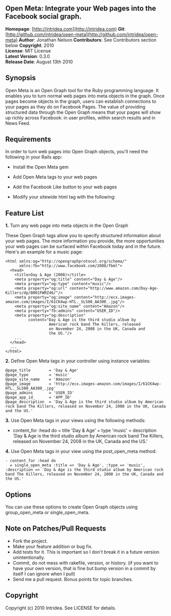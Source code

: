 ## Open Meta: Integrate your Web pages into the Facebook social graph.

**Homepage**:     [http://intridea.com](http://intridea.com)
**Git**:          [http://github.com/intridea/open-meta](http://github.com/intridea/open-meta)
**Author**:       Jonathan Nelson
**Contributors**: See Contributors section below
**Copyright**:    2010    
**License**:      MIT License    
**Latest Version**: 0.3.0   
**Release Date**: August 13th 2010

## Synopsis

Open Meta is an Open Graph tool for the Ruby programming language. It enables you to turn normal web pages into meta objects in the graph. Once pages become objects in the graph, users can establish connections to your pages as they do on Facebook Pages. The value of providing structured data through the Open Graph means that your pages will show up richly across Facebook: in user profiles, within search results and in News Feed.

## Requirements

In order to turn web pages into Open Graph objects, you'll need the following in your Rails app:

* Install the Open Meta gem
* Add Open Meta tags to your web pages
* Add the Facebook Like button to your web pages
* Modify your sitewide html tag with the following:

    <html xmlns:og="http://opengraphprotocol.org/schema/" xmlns:fb="http://www.facebook.com/2008/fbml">

Feature List
------------

**1.** Turn any web page into meta objects in the Open Graph

These Open Graph tags allow you to specify structured information about your web pages. The more information you provide, the more opportunities your web pages can be surfaced within Facebook today and in the future. Here's an example for a music page:
     
    <html xmlns:og="http://opengraphprotocol.org/schema/"
          xmlns:fb="http://www.facebook.com/2008/fbml">
      <head>
        <title>Day & Age (2008)</title>
        <meta property="og:title" content="Day & Age"/>
        <meta property="og:type" content="music"/>
        <meta property="og:url" content="http://www.amazon.com/Day-Age-Killers/dp/B001FWRZ46/"/>
        <meta property="og:image" content="http://ecx.images-amazon.com/images/I/61CK4wp-HTL._SL500_AA300_.jpg"/>
        <meta property="og:site_name" content="Amazon"/>
        <meta property="fb:admins" content="USER_ID"/>
        <meta property="og:description"
              content="Day & Age is the third studio album by
                       American rock band The Killers, released
                       on November 24, 2008 in the UK, Canada and
                       the US."/>
        ...
      </head>
      ...
    </html>
  
**2.** Define Open Meta tags in your controller using instance variables:

    @page_title        = 'Day & Age'
    @page_type         = 'music'
    @page_site_name    = 'Amazon'
    @page_image        = 'http://ecx.images-amazon.com/images/I/61CK4wp-HTL._SL500_AA300_.jpg'
    @page_admins       = 'USER_ID'
    @page_app_id_      = 'APP_ID'
    @page_description  = 'Day & Age is the third studio album by American rock band The Killers, released on November 24, 2008 in the UK, Canada and the US.'
  
**3.** Use Open Meta tags in your views using the following methods:

   - content_for :head do
     = title 'Day & Age'
     = type 'music'
     = description 'Day & Age is the third studio album by American rock band The Killers, released on November 24, 2008 in the UK, Canada and the US.'
 
**4.** Use Open Meta tags in your view using the post_open_meta method:

    - content_for :head do
      = single_open_meta :title => 'Day & Age', :type => 'music', :description => 'Day & Age is the third studio album by American rock band The Killers, released on November 24, 2008 in the UK, Canada and the US.'
    
## Options

You can use these options to create Open Graph objects using group_open_meta or single_open_meta.

## Note on Patches/Pull Requests
 
* Fork the project.
* Make your feature addition or bug fix.
* Add tests for it. This is important so I don't break it in a
  future version unintentionally.
* Commit, do not mess with rakefile, version, or history.
  (if you want to have your own version, that is fine but bump version in a commit by itself I can ignore when I pull)
* Send me a pull request. Bonus points for topic branches.

## Copyright

Copyright (c) 2010 Intridea. See LICENSE for details.
